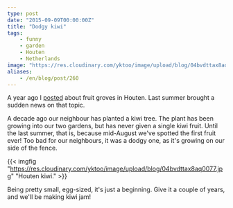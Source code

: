 ```yaml
---
type: post
date: "2015-09-09T00:00:00Z"
title: "Dodgy kiwi"
tags:
    - funny
    - garden
    - Houten
    - Netherlands
image: "https://res.cloudinary.com/yktoo/image/upload/blog/04bvdttax8aq0077.jpg"
aliases:
    - /en/blog/post/260
---
```


A year ago I [posted](0223) about fruit groves in Houten. Last summer brought a sudden news on that topic.

A decade ago our neighbour has planted a kiwi tree. The plant has been growing into our two gardens, but has never given a single kiwi fruit. Until the last summer, that is, because mid-August we've spotted the first fruit ever! Too bad for our neighbours, it was a dodgy one, as it's growing on our side of the fence.

{{< imgfig "https://res.cloudinary.com/yktoo/image/upload/blog/04bvdttax8aq0077.jpg" "Houten kiwi." >}}

<!--more-->

Being pretty small, egg-sized, it's just a beginning. Give it a couple of years, and we'll be making kiwi jam!
